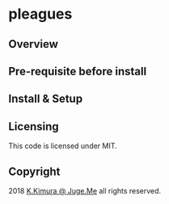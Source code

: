 # pleagues


## Overview



## Pre-requisite before install



## Install & Setup






## Licensing

This code is licensed under MIT.

## Copyright

2018 [K.Kimura @ Juge.Me](https://github.com/dotnsf) all rights reserved.
